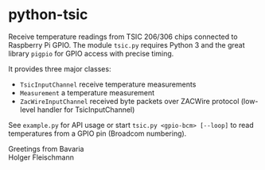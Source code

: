 # python-tsic

Receive temperature readings from TSIC 206/306 chips connected to Raspberry Pi GPIO.
The module `tsic.py` requires Python 3 and the great library `pigpio` for GPIO access with precise timing.

It provides three major classes:
* `TsicInputChannel` receive temperature measurements
* `Measurement` a temperature measurement
* `ZacWireInputChannel` received byte packets over ZACWire protocol (low-level handler for TsicInputChannel)

See `example.py` for API usage or start `tsic.py <gpio-bcm> [--loop]` to read temperatures from a GPIO pin (Broadcom numbering).

Greetings from Bavaria  
Holger Fleischmann

